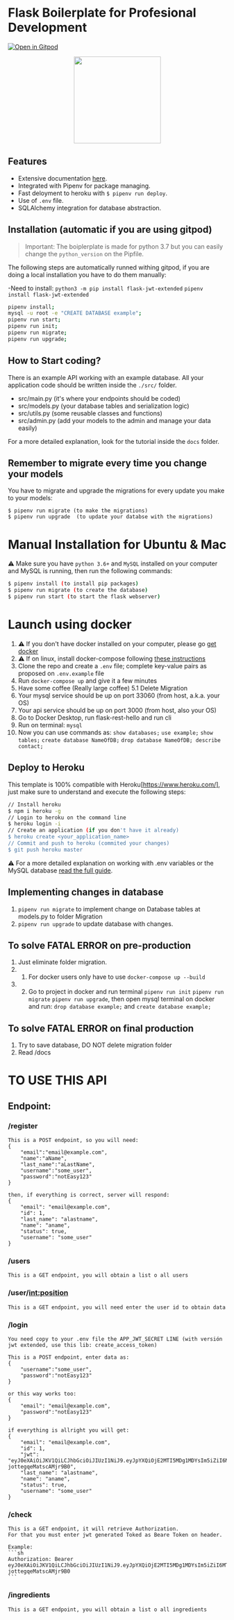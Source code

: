 # Flask Boilerplate for Profesional Development

[![Open in Gitpod](https://gitpod.io/button/open-in-gitpod.svg)](https://gitpod.io/from-referrer/)
<p align="center">
    <a href="https://youtu.be/ORxQ-K3BzQA"><img height="200px" src="https://github.com/4GeeksAcademy/flask-rest-hello/blob/master/docs/assets/how-to.png?raw=true" /></a>
</p>

## Features

- Extensive documentation [here](https://github.com/4GeeksAcademy/flask-rest-hello/tree/master/docs).
- Integrated with Pipenv for package managing.
- Fast deloyment to heroku with `$ pipenv run deploy`.
- Use of `.env` file.
- SQLAlchemy integration for database abstraction.

## Installation (automatic if you are using gitpod)

> Important: The boiplerplate is made for python 3.7 but you can easily change the `python_version` on the Pipfile.

The following steps are automatically runned withing gitpod, if you are doing a local installation you have to do them manually:

-Need to install: `python3 -m pip install flask-jwt-extended`
`pipenv install flask-jwt-extended`

```sh
pipenv install;
mysql -u root -e "CREATE DATABASE example";
pipenv run start;
pipenv run init;
pipenv run migrate;
pipenv run upgrade;
```

## How to Start coding?

There is an example API working with an example database. All your application code should be written inside the `./src/` folder.

- src/main.py (it's where your endpoints should be coded)
- src/models.py (your database tables and serialization logic)
- src/utils.py (some reusable classes and functions)
- src/admin.py (add your models to the admin and manage your data easily)

For a more detailed explanation, look for the tutorial inside the `docs` folder.

## Remember to migrate every time you change your models

You have to migrate and upgrade the migrations for every update you make to your models:
```
$ pipenv run migrate (to make the migrations)
$ pipenv run upgrade  (to update your databse with the migrations)
```


# Manual Installation for Ubuntu & Mac

⚠️ Make sure you have `python 3.6+` and `MySQL` installed on your computer and MySQL is running, then run the following commands:
```sh
$ pipenv install (to install pip packages)
$ pipenv run migrate (to create the database)
$ pipenv run start (to start the flask webserver)
```

# Launch using docker

1. ⚠️ If you don't have docker installed on your computer, please go [get docker](https://docs.docker.com/get-docker/)
2. ⚠️ If on linux, install docker-compose following [these instructions](https://docs.docker.com/compose/install/)
3. Clone the repo and create a `.env` file; complete key-value pairs as proposed on `.env.example` file
4. Run `docker-compose up` and give it a few minutes
5. Have some coffee (Really large coffee)
5.1 Delete Migration
6. Your mysql service should be up on port 33060 (from host, a.k.a. your OS)
7. Your api service should be up on port 3000 (from host, also your OS)
8. Go to Docker Desktop, run flask-rest-hello and run cli
9. Run on terminal: `mysql`
10. Now you can use commands as: `show databases;`   `use example;`   `show tables;` `create database NameOfDB;` `drop database NameOfDB; describe contact;`

## Deploy to Heroku

This template is 100% compatible with Heroku[https://www.heroku.com/], just make sure to understand and execute the following steps:

```sh
// Install heroku
$ npm i heroku -g
// Login to heroku on the command line
$ heroku login -i
// Create an application (if you don't have it already)
$ heroku create <your_application_name>
// Commit and push to heroku (commited your changes)
$ git push heroku master
```
:warning: For a more detailed explanation on working with .env variables or the MySQL database [read the full guide](https://github.com/4GeeksAcademy/flask-rest-hello/blob/master/docs/DEPLOY_YOUR_APP.md).

## Implementing changes in database

1. `pipenv run migrate` to implement change on Database tables at models.py to folder Migration
2. `pipenv run upgrade` to update database with changes.

## To solve FATAL ERROR on pre-production

1. Just eliminate folder migration.
2. 1. For docker users only have to use `docker-compose up --build`
2. 2. Go to project in docker and run terminal `pipenv run init` `pipenv run migrate` `pipenv run upgrade`, then open mysql terminal on docker and run: `drop database example;` and `create database example;` 

## To solve FATAL ERROR on final production

1. Try to save database, DO NOT delete migration folder
2. Read /docs

# TO USE THIS API 

## Endpoint:

### /register

    This is a POST endpoint, so you will need:
    {
        "email":"email@example.com",
        "name":"aName",
        "last_name":"aLastName",
        "username":"some_user",
        "password":"notEasy123"
    }

    then, if everything is correct, server will respond:
    {
        "email": "email@example.com",
        "id": 1,
        "last_name": "alastname",
        "name": "aname",
        "status": true,
        "username": "some_user"
    }

### /users

    This is a GET endpoint, you will obtain a list o all users

### /user/<int:position>

    This is a GET endpoint, you will need enter the user id to obtain data

### /login
    You need copy to your .env file the APP_JWT_SECRET LINE (with versión jwt extended, use this lib: create_access_token)

    This is a POST endpoint, enter data as:
    {
        "username":"some_user",
        "password":"notEasy123"
    }

    or this way works too:
    {
        "email": "email@example.com",
        "password":"notEasy123"
    }

    if everything is allright you will get:
    {
        "email": "email@example.com",
        "id": 1,
        "jwt": "eyJ0eXAiOiJKV1QiLCJhbGciOiJIUzI1NiJ9.eyJpYXQiOjE2MTI5MDg1MDYsIm5iZiI6MTYxMjkwODUwNiwianRpIjoiNTNlM2RiOTgtYjI0Ni00NWFkLWFkOTMtOTUxZTZhMDY0ODUzIiwiZXhwIjoxNjEyOTA5NDA2LCJpZGVudGl0eSI6MSwiZnJlc2giOmZhbHNlLCJ0eXBlIjoiYWNjZXNzIiwiY3NyZiI6ImJlOTkzNDE5LWRiZjgtNGQ4MC1hMTVlLWM0OGQyOGJjNGY0NyJ9.s88fi9FzIMWE7AyYRfwDDc-jottegqeMatscAMjr9B0",
        "last_name": "alastname",
        "name": "aname",
        "status": true,
        "username": "some_user"
    }

### /check
    This is a GET endpoint, it will retrieve Authorization.
    For that you must enter jwt generated Toked as Beare Token on header.

    Example:
    ```sh
    Authorization: Bearer eyJ0eXAiOiJKV1QiLCJhbGciOiJIUzI1NiJ9.eyJpYXQiOjE2MTI5MDg1MDYsIm5iZiI6MTYxMjkwODUwNiwianRpIjoiNTNlM2RiOTgtYjI0Ni00NWFkLWFkOTMtOTUxZTZhMDY0ODUzIiwiZXhwIjoxNjEyOTA5NDA2LCJpZGVudGl0eSI6MSwiZnJlc2giOmZhbHNlLCJ0eXBlIjoiYWNjZXNzIiwiY3NyZiI6ImJlOTkzNDE5LWRiZjgtNGQ4MC1hMTVlLWM0OGQyOGJjNGY0NyJ9.s88fi9FzIMWE7AyYRfwDDc-jottegqeMatscAMjr9B0
    ```
    

### /ingredients

    This is a GET endpoint, you will obtain a list o all ingredients
